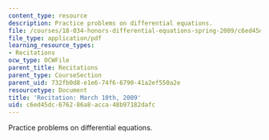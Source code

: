 ```yaml
---
content_type: resource
description: Practice problems on differential equations.
file: /courses/18-034-honors-differential-equations-spring-2009/c6ed45dc676286a8acca48b97182dafc_MIT18_034s09_rec09_3_10.pdf
file_type: application/pdf
learning_resource_types:
- Recitations
ocw_type: OCWFile
parent_title: Recitations
parent_type: CourseSection
parent_uid: 732fb0d8-e1e6-74f6-6790-41a2ef550a2e
resourcetype: Document
title: 'Recitation: March 10th, 2009'
uid: c6ed45dc-6762-86a8-acca-48b97182dafc
---
```

Practice problems on differential equations.


